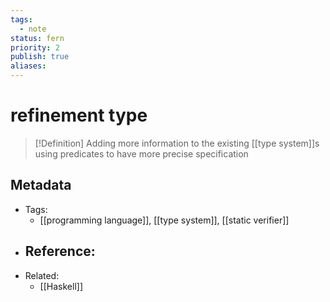 ```yaml
---
tags:
  - note
status: fern
priority: 2
publish: true
aliases:
---
```

# refinement type
>[!Definition]
Adding more information to the existing [[type system]]s using predicates to have more precise specification

## Metadata
- Tags: 
	- [[programming language]], [[type system]], [[static verifier]]
- Reference:
	- 
- Related:
	- [[Haskell]]